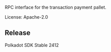 RPC interface for the transaction payment pallet.

License: Apache-2.0


## Release

Polkadot SDK Stable 2412
